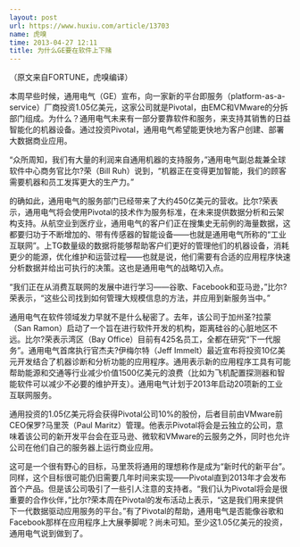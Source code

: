 ```yaml
---
layout: post
url: https://www.huxiu.com/article/13703
name: 虎嗅
time: 2013-04-27 12:11
title: 为什么GE要在软件上下赌
---
```

（原文来自FORTUNE，虎嗅编译）

本周早些时候，通用电气（GE）宣布，向一家新的平台即服务（platform-as-a-service）厂商投资1.05亿美元，这家公司就是Pivotal，由EMC和VMware的分拆部门组成。为什么？通用电气未来有一部分要靠软件和服务，来支持其销售的日益智能化的机器设备。通过投资Pivotal，通用电气希望能更快地为客户创建、部署大数据商业应用。

“众所周知，我们有大量的利润来自通用机器的支持服务，”通用电气副总裁兼全球软件中心商务官比尔?荣（Bill Ruh）说到，“机器正在变得更加智能，我们的顾客需要机器和员工发挥更大的生产力。”

的确如此，通用电气的服务部门已经带来了大约450亿美元的营收。比尔?荣表示，通用电气将会使用Pivotal的技术作为服务标准，在未来提供数据分析和云架构支持。从航空业到医疗业，通用电气的客户们正在搜集史无前例的海量数据，这都要归功于不断增加的、带有传感器的智能设备——也就是通用电气所称的“工业互联网”。上TG数量级的数据将能够帮助客户们更好的管理他们的机器设备，消耗更少的能源，优化维护和运营过程——也就是说，他们需要有合适的应用程序快速分析数据并给出可执行的决策。这也是通用电气的战略切入点。

“我们正在从消费互联网的发展中进行学习——谷歌、Facebook和亚马逊，”比尔?荣表示，“这些公司找到如何管理大规模信息的方法，并应用到新服务当中。”

通用电气在软件领域发力早就不是什么秘密了。去年，该公司于加州圣?拉蒙（San Ramon）启动了一个旨在进行软件开发的机构，距离硅谷的心脏地区不远。比尔?荣表示湾区（Bay Office）目前有425名员工，全都在研究“下一代服务”。通用电气首席执行官杰夫?伊梅尔特（Jeff Immelt）最近宣布将投资10亿美元开发结合了机器诊断和分析功能的应用程序。通用表示新的应用程序工具有可能帮助能源和交通等行业减少价值1500亿美元的浪费（比如为飞机配置探测器和智能软件可以减少不必要的维护开支）。通用电气计划于2013年启动20项新的工业互联网服务。

通用投资的1.05亿美元将会获得Pivotal公司10%的股份，后者目前由VMware前CEO保罗?马里茨（Paul Maritz）管理。他表示Pivotal将会是云独立的公司，意味着该公司的新开发平台会在亚马逊、微软和VMware的云服务之外，同时也允许公司在他们自己的服务器上运行商业应用。

这可是一个很有野心的目标，马里茨将通用的理想称作是成为“新时代的新平台”。同样，这个目标很可能仍旧需要几年时间来实现——Pivotal直到2013年才会发布首个产品。但是该公司吸引了一些引人注意的支持者。“我们认为Pivotal将会是很重要的合作伙伴，”比尔?荣本周在Pivotal的发布活动上表示，“这是我们用来提供下一代数据驱动应用服务的平台。”有了Pivotal的帮助，通用电气是否能像谷歌和Facebook那样在应用程序上大展拳脚呢？尚未可知。至少这1.05亿美元的投资，通用电气说到做到了。

